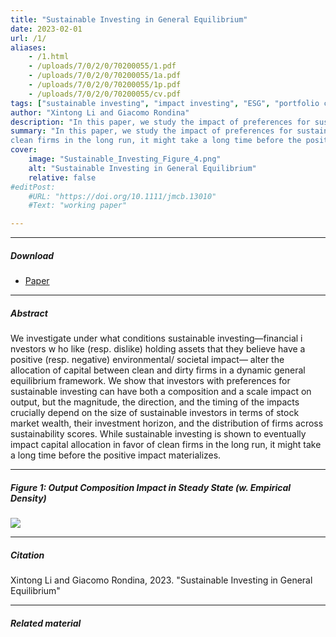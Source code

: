 ```yaml
---
title: "Sustainable Investing in General Equilibrium" 
date: 2023-02-01
url: /1/
aliases: 
    - /1.html
    - /uploads/7/0/2/0/70200055/1.pdf
    - /uploads/7/0/2/0/70200055/1a.pdf
    - /uploads/7/0/2/0/70200055/1p.pdf
    - /uploads/7/0/2/0/70200055/cv.pdf
tags: ["sustainable investing", "impact investing", "ESG", "portfolio choice"]
author: "Xintong Li and Giacomo Rondina"
description: "In this paper, we study the impact of preferences for sustainable investing on the scale and composition of capital allocation across firms." 
summary: "In this paper, we study the impact of preferences for sustainable investing on the scale and composition of capital allocation across firms. While sustainable investing is shown to eventually impact capital allocation in favor of
clean firms in the long run, it might take a long time before the positive impact materializes." 
cover:
    image: "Sustainable_Investing_Figure_4.png"
    alt: "Sustainable Investing in General Equilibrium"
    relative: false
#editPost:
    #URL: "https://doi.org/10.1111/jmcb.13010"
    #Text: "working paper"

---
```


---

##### Download

+ [Paper](/static/Sustainable_Investing.pdf)

---

##### Abstract

We investigate under what conditions sustainable investing—financial i nvestors w ho like
(resp. dislike) holding assets that they believe have a positive (resp. negative) environmental/
societal impact— alter the allocation of capital between clean and dirty firms in a dynamic
general equilibrium framework. We show that investors with preferences for sustainable investing
can have both a composition and a scale impact on output, but the magnitude, the direction,
and the timing of the impacts crucially depend on the size of sustainable investors in terms of
stock market wealth, their investment horizon, and the distribution of firms across sustainability
scores. While sustainable investing is shown to eventually impact capital allocation in favor of
clean firms in the long run, it might take a long time before the positive impact materializes.

---

##### Figure 1: Output Composition Impact in Steady State (w. Empirical Density)

![](/static/Sustainable_Investing_Figure_4.png)

---

##### Citation

Xintong Li and Giacomo Rondina, 2023. "Sustainable Investing in General Equilibrium" 

---

##### Related material


